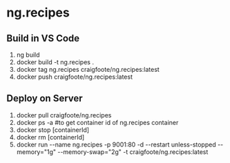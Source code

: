 # ng.recipes

## Build in VS Code

1. ng build
1. docker build -t ng.recipes .
1. docker tag ng.recipes craigfoote/ng.recipes:latest
1. docker push craigfoote/ng.recipes:latest

## Deploy on Server

1. docker pull craigfoote/ng.recipes
1. docker ps -a #to get container id of ng.recipes container
1. docker stop [containerId]
1. docker rm [containerId]
1. docker run --name ng.recipes -p 9001:80 -d --restart unless-stopped --memory="1g" --memory-swap="2g" -t craigfoote/ng.recipes:latest
